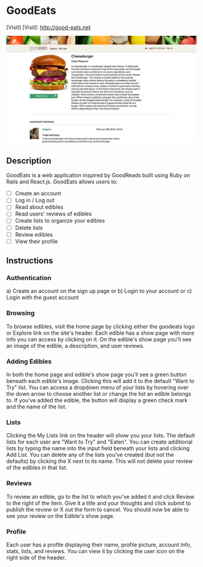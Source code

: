 # GoodEats

[Visit]
[Visit]: <http://good-eats.net>

[![GoodEats](screenshots/edible_show_page.png "GoodEats")](http://good-eats.net/)

## Description

GoodEats is a web application inspired by GoodReads built using Ruby on Rails
and React.js. GoodEats allows users to:

- [ ] Create an account
- [ ] Log in / Log out
- [ ] Read about edibles
- [ ] Read users' reviews of edibles
- [ ] Create lists to organize your edibles
- [ ] Delete lists
- [ ] Review edibles
- [ ] View their profile

## Instructions

### Authentication

a) Create an account on the sign up page or
b) Login to your account or
c) Login with the guest account

### Browsing

To browse edibles, visit the home page by clicking either the goodeats logo or
Explore link on the site's header. Each edible has a show page with more info
you can access by clicking on it. On the edible's show page you'll see an
image of the edible, a description, and user reviews.

### Adding Edibles

In both the home page and edible's show page you'll see a green  button beneath
each edible's image. Clicking this will add it to the default "Want to Try" list.
You can access a dropdown menu of your lists by hovering over the down arrow to
choose another list or change the list an edible belongs to. If you've added
the edible, the button will display a green check mark and the name of the list.

### Lists

Clicking the My Lists link on the header will show you your lists. The default
lists for each user are "Want to Try" and "Eaten". You can create additional
lists by typing the name into the input field beneath your lists and clicking
Add List. You can delete any of the lists you've created (but not the defaults)
by clicking the X next to its name. This will not delete your review of the
edibles in that list.

### Reviews

To review an edible, go to the list to which you've added it and click Review
to the right of the item. Give it a title and your thoughts and click submit
to publish the review or X out the form to cancel. You should now be able to
see your review on the Edible's show page.

### Profile

Each user has a profile displaying their name, profile picture, account info,
stats, lists, and reviews. You can view it by clicking the user icon on the
right side of the header.
